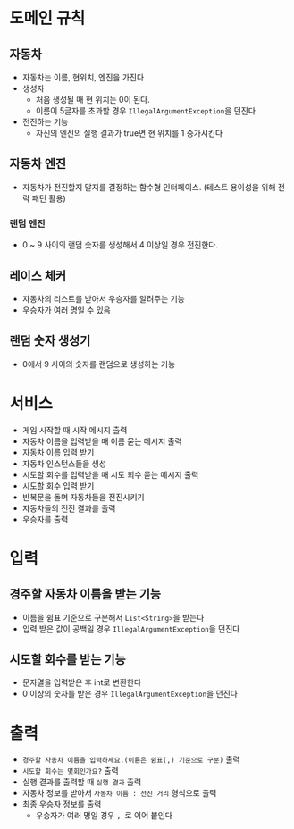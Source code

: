 # 도메인 규칙

## 자동차

- 자동차는 이름, 현위치, 엔진을 가진다
- 생성자
    - 처음 생성될 때 현 위치는 0이 된다.
    - 이름이 5글자를 초과할 경우 `IllegalArgumentException`을 던진다
- 전진하는 기능
    - 자신의 엔진의 실행 결과가 true면 현 위치를 1 증가시킨다

## 자동차 엔진

- 자동차가 전진할지 말지를 결정하는 함수형 인터페이스. (테스트 용이성을 위해 전략 패턴 활용)

### 랜덤 엔진

- 0 ~ 9 사이의 랜덤 숫자를 생성해서 4 이상일 경우 전진한다.

## 레이스 체커

- 자동차의 리스트를 받아서 우승자를 알려주는 기능
- 우승자가 여러 명일 수 있음

## 랜덤 숫자 생성기

- 0에서 9 사이의 숫자를 랜덤으로 생성하는 기능

# 서비스

- 게임 시작할 때 시작 메시지 출력
- 자동차 이름을 입력받을 때 이름 묻는 메시지 출력
- 자동차 이름 입력 받기
- 자동차 인스턴스들을 생성
- 시도할 회수를 입력받을 때 시도 회수 묻는 메시지 출력
- 시도할 회수 입력 받기
- 반복문을 돌며 자동차들을 전진시키기
- 자동차들의 전진 결과를 출력
- 우승자를 출력

# 입력

## 경주할 자동차 이름을 받는 기능

- 이름을 쉼표 기준으로 구분해서 `List<String>`을 받는다
- 입력 받은 값이 공백일 경우 `IllegalArgumentException`을 던진다

## 시도할 회수를 받는 기능

- 문자열을 입력받은 후 int로 변환한다
- 0 이상의 숫자를 받은 경우 `IllegalArgumentException`을 던진다

# 출력

- `경주할 자동차 이름을 입력하세요.(이름은 쉼표(,) 기준으로 구분)` 출력
- `시도할 회수는 몇회인가요?` 출력
- 실행 결과를 출력할 때 `실행 결과` 출력
- 자동차 정보를 받아서 `자동차 이름 : 전진 거리` 형식으로 출력
- 최종 우승자 정보를 출력
    - 우승자가 여러 명일 경우 `, `로 이어 붙인다 